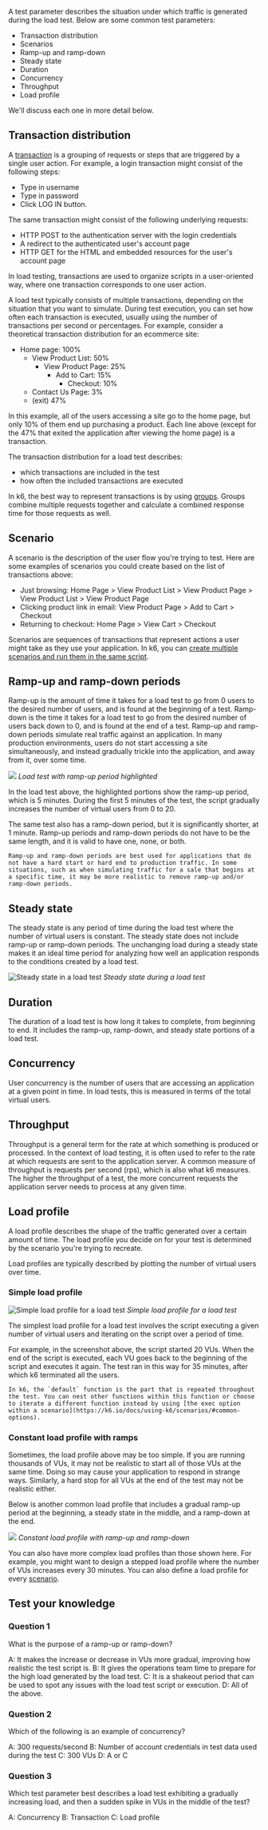 A test parameter describes the situation under which traffic is generated during the load test. Below are some common test parameters:

- Transaction distribution
- Scenarios
- Ramp-up and ramp-down
- Steady state
- Duration
- Concurrency
- Throughput
- Load profile

We'll discuss each one in more detail below.

## Transaction distribution

A [transaction](Performance%20Testing%20Terminology.md#Transaction) is a grouping of requests or steps that are triggered by a single user action. For example, a login transaction might consist of the following steps:
- Type in username
- Type in password
- Click LOG IN button.

The same transaction might consist of the following underlying requests:
- HTTP POST to the authentication server with the login credentials
- A redirect to the authenticated user's account page
- HTTP GET for the HTML and embedded resources for the user's account page

In load testing, transactions are used to organize scripts in a user-oriented way, where one transaction corresponds to one user action.

A load test typically consists of multiple transactions, depending on the situation that you want to simulate. During test execution, you can set how often each transaction is executed, usually using the number of transactions per second or percentages. For example, consider a theoretical transaction distribution for an ecommerce site:

- Home page: 100%
	- View Product List: 50%
		- View Product Page: 25%
			- Add to Cart: 15%
				- Checkout: 10%
	- Contact Us Page: 3%
	- (exit) 47%

In this example, all of the users accessing a site go to the home page, but only 10% of them end up purchasing a product. Each line above (except for the 47% that exited the application after viewing the home page) is a transaction.

The transaction distribution for a load test describes:
- which transactions are included in the test
- how often the included transactions are executed

In k6, the best way to represent transactions is by using [groups](https://k6.io/docs/using-k6/tags-and-groups#groups). Groups combine multiple requests together and calculate a combined response time for those requests as well.

## Scenario

A scenario is the description of the user flow you're trying to test. Here are some examples of scenarios you could create based on the list of transactions above:

- Just browsing: Home Page > View Product List > View Product Page > View Product List > View Product Page
- Clicking product link in email: View Product Page > Add to Cart > Checkout
- Returning to checkout: Home Page > View Cart > Checkout

Scenarios are sequences of transactions that represent actions a user might take as they use your application. In k6, you can [create multiple scenarios and run them in the same script](https://k6.io/docs/using-k6/scenarios/).

## Ramp-up and ramp-down periods

Ramp-up is the amount of time it takes for a load test to go from 0 users to the desired number of users, and is found at the beginning of a test. Ramp-down is the time it takes for a load test to go from the desired number of users back down to 0, and is found at the end of a test. Ramp-up and ramp-down periods simulate real traffic against an application. In many production environments, users do not start accessing a site simultaneously, and instead gradually trickle into the application, and away from it, over some time.

![](load_profile-ramp-up.png.png)
_Load test with ramp-up period highlighted_

In the load test above, the highlighted portions show the ramp-up period, which is 5 minutes. During the first 5 minutes of the test, the script gradually increases the number of virtual users from 0 to 20.

The same test also has a ramp-down period, but it is significantly shorter, at 1 minute. Ramp-up periods and ramp-down periods do not have to be the same length, and it is valid to have one, none, or both.

```ad-tip
Ramp-up and ramp-down periods are best used for applications that do not have a hard start or hard end to production traffic. In some situations, such as when simulating traffic for a sale that begins at a specific time, it may be more realistic to remove ramp-up and/or ramp-down periods.
```

## Steady state

The steady state is any period of time during the load test where the number of virtual users is constant. The steady state does not include ramp-up or ramp-down periods. The unchanging load during a steady state makes it an ideal time period for analyzing how well an application responds to the conditions created by a load test.

![Steady state in a load test](images/load_profile-steady_state.png)
_Steady state during a load test_

## Duration

The duration of a load test is how long it takes to complete, from beginning to end. It includes the ramp-up, ramp-down, and steady state portions of a load test.

## Concurrency

User concurrency is the number of users that are accessing an application at a given point in time. In load tests, this is measured in terms of the total virtual users.

## Throughput

Throughput is a general term for the rate at which something is produced or processed. In the context of load testing, it is often used to refer to the rate at which requests are sent to the application server. A common measure of throughput is requests per second (rps), which is also what k6 measures. The higher the throughput of a test, the more concurrent requests the application server needs to process at any given time.

## Load profile

A load profile describes the shape of the traffic generated over a certain amount of time. The load profile you decide on for your test is determined by the scenario you're trying to recreate.

Load profiles are typically described by plotting the number of virtual users over time.

### Simple load profile

![Simple load profile for a load test](images/load_profile-no_ramp-up_or_ramp-down.png)
_Simple load profile for a load test_

The simplest load profile for a load test involves the script executing a given number of virtual users and iterating on the script over a period of time. 

For example, in the screenshot above, the script started 20 VUs. When the end of the script is executed, each VU goes back to the beginning of the script and executes it again. The test ran in this way for 35 minutes, after which k6 terminated all the users. 

```ad-note
In k6, the `default` function is the part that is repeated throughout the test. You can nest other functions within this function or choose to iterate a different function instead by using [the exec option within a scenario](https://k6.io/docs/using-k6/scenarios/#common-options).
```

### Constant load profile with ramps

Sometimes, the load profile above may be too simple. If you are running thousands of VUs, it may not be realistic to start all of those VUs at the same time. Doing so may cause your application to respond in strange ways. Similarly, a hard stop for all VUs at the end of the test may not be realistic either.

Below is another common load profile that includes a gradual ramp-up period at the beginning, a steady state in the middle, and a ramp-down at the end.

![](load_profile-constant.png.png)
_Constant load profile with ramp-up and ramp-down_

You can also have more complex load profiles than those shown here. For example, you might want to design a stepped load profile where the number of VUs increases every 30 minutes. You can also define a load profile for every [scenario](https://k6.io/docs/using-k6/scenarios/).

## Test your knowledge

### Question 1

What is the purpose of a ramp-up or ramp-down?

A: It makes the increase or decrease in VUs more gradual, improving how realistic the test script is.
B: It gives the operations team time to prepare for the high load generated by the load test.
C: It is a shakeout period that can be used to spot any issues with the load test script or execution.
D: All of the above.

### Question 2

Which of the following is an example of concurrency?

A: 300 requests/second
B: Number of account credentials in test data used during the test
C: 300 VUs
D: A or C

### Question 3

Which test parameter best describes a load test exhibiting a gradually increasing load, and then a sudden spike in VUs in the middle of the test?

A: Concurrency
B: Transaction
C: Load profile